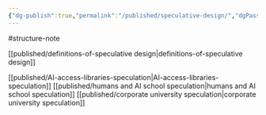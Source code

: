 ```yaml
---
{"dg-publish":true,"permalink":"/published/speculative-design/","dgPassFrontmatter":true,"noteIcon":""}
---
```


#structure-note


[[published/definitions-of-speculative design\|definitions-of-speculative design]]

[[published/AI-access-libraries-speculation\|AI-access-libraries-speculation]]
[[published/humans and AI school speculation\|humans and AI school speculation]]
[[published/corporate university speculation\|corporate university speculation]]



